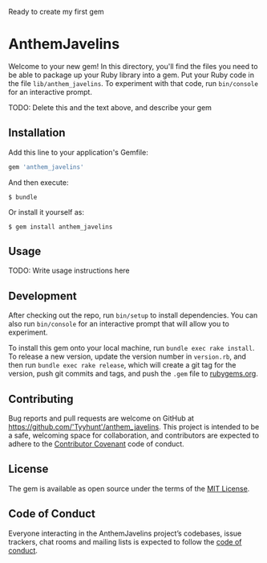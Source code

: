 Ready to create my first gem

# AnthemJavelins

Welcome to your new gem! In this directory, you'll find the files you need to be able to package up your Ruby library into a gem. Put your Ruby code in the file `lib/anthem_javelins`. To experiment with that code, run `bin/console` for an interactive prompt.

TODO: Delete this and the text above, and describe your gem

## Installation

Add this line to your application's Gemfile:

```ruby
gem 'anthem_javelins'
```

And then execute:

    $ bundle

Or install it yourself as:

    $ gem install anthem_javelins

## Usage

TODO: Write usage instructions here

## Development

After checking out the repo, run `bin/setup` to install dependencies. You can also run `bin/console` for an interactive prompt that will allow you to experiment.

To install this gem onto your local machine, run `bundle exec rake install`. To release a new version, update the version number in `version.rb`, and then run `bundle exec rake release`, which will create a git tag for the version, push git commits and tags, and push the `.gem` file to [rubygems.org](https://rubygems.org).

## Contributing

Bug reports and pull requests are welcome on GitHub at https://github.com/'Tyyhunt'/anthem_javelins. This project is intended to be a safe, welcoming space for collaboration, and contributors are expected to adhere to the [Contributor Covenant](http://contributor-covenant.org) code of conduct.

## License

The gem is available as open source under the terms of the [MIT License](https://opensource.org/licenses/MIT).

## Code of Conduct

Everyone interacting in the AnthemJavelins project’s codebases, issue trackers, chat rooms and mailing lists is expected to follow the [code of conduct](https://github.com/'Tyyhunt'/anthem_javelins/blob/master/CODE_OF_CONDUCT.md).
